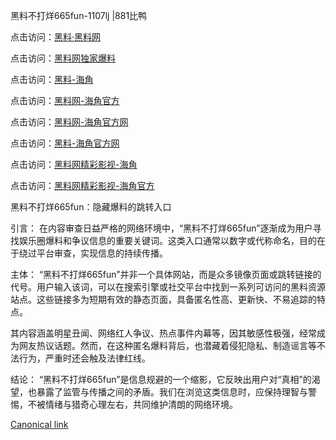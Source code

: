 黑料不打烊665fun-1107lj |881比鸭

点击访问：<a href="https://heiliaolvzlu3.pages.dev">黑料·黑料网</a>

点击访问：<a href="https://heiliaoyvnrda.pages.dev">黑料网独家爆料</a>

点击访问：<a href="https://heiliao5s28gk.pages.dev">黑料-海角</a>

点击访问：<a href="https://heiliaoxrq8i9.pages.dev">黑料网-海角官方</a>

点击访问：<a href="https://heiliaotlyq53.pages.dev">黑料网-海角官方网</a>

点击访问：<a href="https://heiliaokof3cy.pages.dev">黑料-海角官方网</a>

点击访问：<a href="https://heiliao3gvg9x.pages.dev">黑料网精彩影视-海角</a>

点击访问：<a href="https://heiliaoubleqx.pages.dev">黑料网精彩影视-海角官方</a>

黑料不打烊665fun：隐藏爆料的跳转入口

引言：
在内容审查日益严格的网络环境中，“黑料不打烊665fun”逐渐成为用户寻找娱乐圈爆料和争议信息的重要关键词。这类入口通常以数字或代称命名，目的在于绕过平台审查，实现信息的持续传播。

主体：
“黑料不打烊665fun”并非一个具体网站，而是众多镜像页面或跳转链接的代号。用户输入该词，可以在搜索引擎或社交平台中找到一系列可访问的黑料资源站点。这些链接多为短期有效的静态页面，具备匿名性高、更新快、不易追踪的特点。

其内容涵盖明星丑闻、网络红人争议、热点事件内幕等，因其敏感性极强，经常成为网友热议话题。然而，在这种匿名爆料背后，也潜藏着侵犯隐私、制造谣言等不法行为，严重时还会触及法律红线。

结论：
“黑料不打烊665fun”是信息规避的一个缩影，它反映出用户对“真相”的渴望，也暴露了监管与传播之间的矛盾。我们在浏览这类信息时，应保持理智与警惕，不被情绪与猎奇心理左右，共同维护清朗的网络环境。

[Canonical link](https://github.com/nno99888/nn4 )

